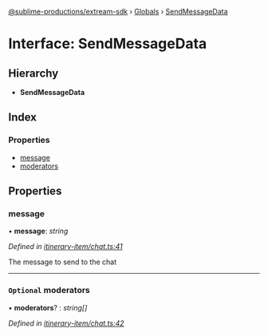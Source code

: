 [@sublime-productions/extream-sdk](../README.md) › [Globals](../globals.md) › [SendMessageData](sendmessagedata.md)

# Interface: SendMessageData

## Hierarchy

* **SendMessageData**

## Index

### Properties

* [message](sendmessagedata.md#message)
* [moderators](sendmessagedata.md#optional-moderators)

## Properties

###  message

• **message**: *string*

*Defined in [itinerary-item/chat.ts:41](https://github.com/Extream-SaaS/ex-sdk/blob/c40df84/src/itinerary-item/chat.ts#L41)*

The message to send to the chat

___

### `Optional` moderators

• **moderators**? : *string[]*

*Defined in [itinerary-item/chat.ts:42](https://github.com/Extream-SaaS/ex-sdk/blob/c40df84/src/itinerary-item/chat.ts#L42)*

